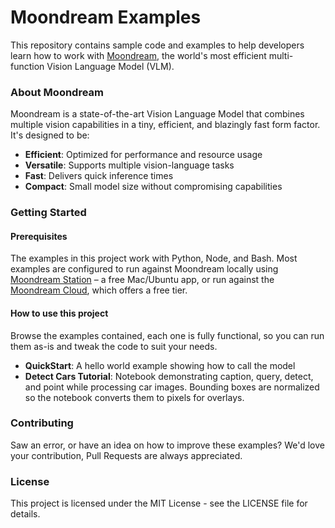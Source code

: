# Moondream Examples

This repository contains sample code and examples to help developers learn how to work with [Moondream](https://moondream.ai), the world's most efficient multi-function Vision Language Model (VLM).

### About Moondream

Moondream is a state-of-the-art Vision Language Model that combines multiple vision capabilities in a tiny, efficient, and blazingly fast form factor. It's designed to be:

- **Efficient**: Optimized for performance and resource usage
- **Versatile**: Supports multiple vision-language tasks
- **Fast**: Delivers quick inference times
- **Compact**: Small model size without compromising capabilities

### Getting Started

#### Prerequisites

The examples in this project work with Python, Node, and Bash. Most examples are configured to run against Moondream locally using [Moondream Station](https://moondream.ai/station) – a free Mac/Ubuntu app, or run against the [Moondream Cloud](https://moondream.ai/cloud), which offers a free tier.

#### How to use this project

Browse the examples contained, each one is fully functional, so you can run them as-is and tweak the code to suit your needs.

- **QuickStart**: A hello world example showing how to call the model
 - **Detect Cars Tutorial**: Notebook demonstrating caption, query, detect, and point while processing car images. Bounding boxes are normalized so the notebook converts them to pixels for overlays.

### Contributing

Saw an error, or have an idea on how to improve these examples? We'd love your contribution, Pull Requests are always appreciated.

### License

This project is licensed under the MIT License - see the LICENSE file for details.
